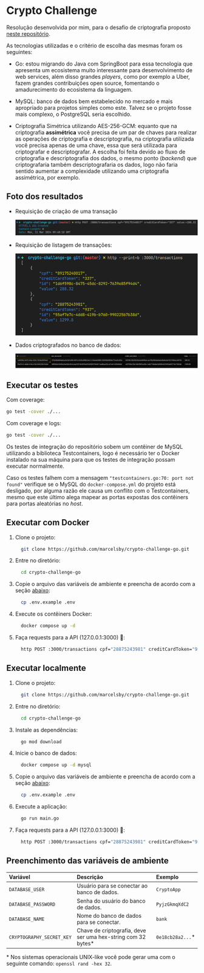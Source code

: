 # Crypto Challenge

Resolução desenvolvida por mim, para o desafio de criptografia proposto [neste repositório](https://github.com/backend-br/desafios/blob/master/cryptography/PROBLEM.md).

As tecnologias utilizadas e o critério de escolha das mesmas foram os seguintes:

- Go: estou migrando do Java com SpringBoot para essa tecnologia que apresenta um ecosistema muito interessante para desenvolvimento de web services, além disso grandes *players*, como por exemplo a Uber, fazem grandes contribuições open source, fomentando o amadurecimento do ecosistema da linguagem.

- MySQL: banco de dados bem estabelecido no mercado e mais apropriado para projetos simples como este. Talvez se o projeto fosse mais complexo, o PostgreSQL seria escolhido.

- Criptografia Simétrica utilizando AES-256-GCM: equanto que na criptografia **assimétrica** você precisa de um par de chaves para realizar as operações de criptografia e descriptografia, na criptografia utilizada você precisa apenas de uma chave, essa que será utilizada para criptografar e descriptografar. A escolha foi feita devido ao fluxo de criptografia e descriptografia dos dados, o mesmo ponto (*backend*) que criptografaria também descriptografaria os dados, logo não faria sentido aumentar a complexidade utilizando uma criptografia assimétrica, por exemplo.

## Foto dos resultados

- Requisição de criação de uma transação

    ![requisição da criação de uma transação](.github/assets/create-transaction-request.png)

- Requisição de listagem de transações:

    ![requisição da listagem das transações](.github/assets/list-transactions-request.png)

- Dados criptografados no banco de dados:

    ![dados criptografados na tabela transactions](.github/assets/cryptography-at-database.png)

## Executar os testes

Com coverage:

```bash
go test -cover ./...
```

Com coverage e logs:

```bash
go test -cover ./...
```

Os testes de integração do repositório sobem um contêiner de MySQL utilizando a biblioteca Testcontainers,
logo é necessário ter o Docker instalado na sua máquina para que os testes de integração possam executar normalmente.

Caso os testes falhem com a mensagem `"testcontainers.go:70: port not found"` verifique se o MySQL do `docker-compose.yml`
do projeto está desligado, por alguma razão ele causa um conflito com o Testcontainers, mesmo que este último alega mapear
as portas expostas dos contêiners para portas aleatórias no *host*.

## Executar com Docker

1. Clone o projeto:

    ```bash
      git clone https://github.com/marcelsby/crypto-challenge-go.git
    ```

2. Entre no diretório:

    ```bash
      cd crypto-challenge-go
    ```

3. Copie o arquivo das variáveis de ambiente e preencha de acordo com a seção [abaixo](#preenchimento-das-variáveis-de-ambiente):

    ```bash
      cp .env.example .env
    ```

4. Execute os contêiners Docker:

    ```bash
      docker compose up -d
    ```

5. Faça requests para a API (127.0.0.1:3000) 🎉:

    ```bash
      http POST :3000/transactions cpf="28875243981" creditCardToken="937" value:=1299.80
    ```

## Executar localmente

1. Clone o projeto:

    ```bash
      git clone https://github.com/marcelsby/crypto-challenge-go.git
    ```

2. Entre no diretório:

    ```bash
      cd crypto-challenge-go
    ```

3. Instale as dependências:

    ```bash
      go mod download
    ```

4. Inicie o banco de dados:

    ```bash
      docker compose up -d mysql
    ```

5. Copie o arquivo das variáveis de ambiente e preencha de acordo com a seção [abaixo](#preenchimento-das-variáveis-de-ambiente):

    ```bash
      cp .env.example .env
    ```

6. Execute a aplicação:

    ```bash
      go run main.go
    ```

7. Faça requests para a API (127.0.0.1:3000) 🎉:

    ```bash
      http POST :3000/transactions cpf="28875243981" creditCardToken="937" value:=1299.80
    ```

## Preenchimento das variáveis de ambiente

| Variável                  | Descrição                                                    | Exemplo          |
| :------------------------ | :----------------------------------------------------------- | :--------------- |
| `DATABASE_USER`           | Usuário para se conectar ao banco de dados.                  | `CryptoApp`      |
| `DATABASE_PASSWORD`       | Senha do usuário do banco de dados.                          | `PyjzGkmqXdC2`   |
| `DATABASE_NAME`           | Nome do banco de dados para se conectar.                     | `bank`           |
| `CRYPTOGRAPHY_SECRET_KEY` | Chave de criptografia, deve ser uma hex-string com 32 bytes* | `0e18cb28a2...`* |

\* Nos sistemas operacionais UNIX-like você pode gerar uma com o seguinte comando: `openssl rand -hex 32`.